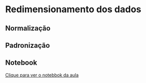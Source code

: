 # Redimensionamento dos dados

## Normalização

## Padronização

## Notebook
[Clique para ver o notebbok da aula]()
 
